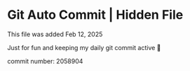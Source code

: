 # Git Auto Commit | Hidden File

This file was added Feb 12, 2025

Just for fun and keeping my daily git commit active 🤪

commit number: 2058904
